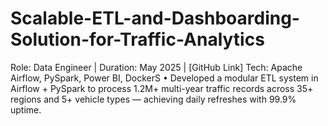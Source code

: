 # Scalable-ETL-and-Dashboarding-Solution-for-Traffic-Analytics
Role: Data Engineer | Duration: May 2025 | [GitHub Link]  Tech: Apache Airflow, PySpark, Power BI, DockerS  •           Developed a modular ETL system in Airflow + PySpark to process 1.2M+ multi-year traffic  records across 35+ regions and 5+ vehicle types — achieving daily refreshes with 99.9% uptime.
